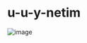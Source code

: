 # u-u-y-netim

![image](https://user-images.githubusercontent.com/109850623/180614782-0fcf7cae-bfa6-4e0d-ba26-d85e7fd5605b.png)
